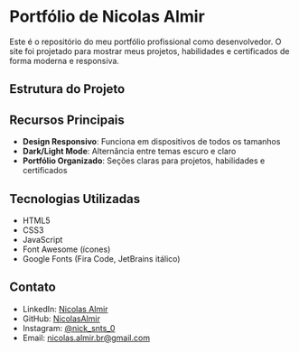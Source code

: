 # Portfólio de Nicolas Almir

Este é o repositório do meu portfólio profissional como desenvolvedor. O site foi projetado para mostrar meus projetos, habilidades e certificados de forma moderna e responsiva.

## Estrutura do Projeto


## Recursos Principais

- **Design Responsivo**: Funciona em dispositivos de todos os tamanhos
- **Dark/Light Mode**: Alternância entre temas escuro e claro
- **Portfólio Organizado**: Seções claras para projetos, habilidades e certificados

## Tecnologias Utilizadas

- HTML5
- CSS3
- JavaScript
- Font Awesome (ícones)
- Google Fonts (Fira Code, JetBrains itálico)

## Contato

- LinkedIn: [Nicolas Almir](https://www.linkedin.com/in/nicolas-almir-92773527a/)
- GitHub: [NicolasAlmir](https://github.com/NicolasAlmir)
- Instagram: [@nick_snts_0](https://instagram.com/nick_snts_0)
- Email: nicolas.almir.br@gmail.com